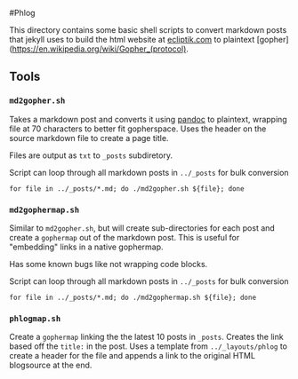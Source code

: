 #Phlog

This directory contains some basic shell scripts to convert markdown posts that jekyll uses to build the html website at [ecliptik.com](https://www.ecliptik.com) to plaintext [gopher](https://en.wikipedia.org/wiki/Gopher_(protocol).

## Tools

### `md2gopher.sh`

Takes a markdown post and converts it using [pandoc](https://pandoc.org) to plaintext, wrapping file at 70 characters to better fit gopherspace. Uses the header on the source markdown file to create a page title.

Files are output as `txt` to `_posts` subdiretory.

Script can loop through all markdown posts in `../_posts` for bulk conversion

```
for file in ../_posts/*.md; do ./md2gopher.sh ${file}; done
```

### `md2gophermap.sh`

Similar to `md2gopher.sh`, but will create sub-directories for each post and create a `gophermap` out of the markdown post. This is useful for "embedding" links in a native gophermap.

Has some known bugs like not wrapping code blocks.


Script can loop through all markdown posts in `../_posts` for bulk conversion
```
for file in ../_posts/*.md; do ./md2gophermap.sh ${file}; done
```


### `phlogmap.sh`

Create a `gophermap` linking the the latest 10 posts in `_posts`. Creates the link based off the `title:` in the post. Uses a template from `../_layouts/phlog` to create a header for the file and appends a link to the original HTML blogsource at the end.
